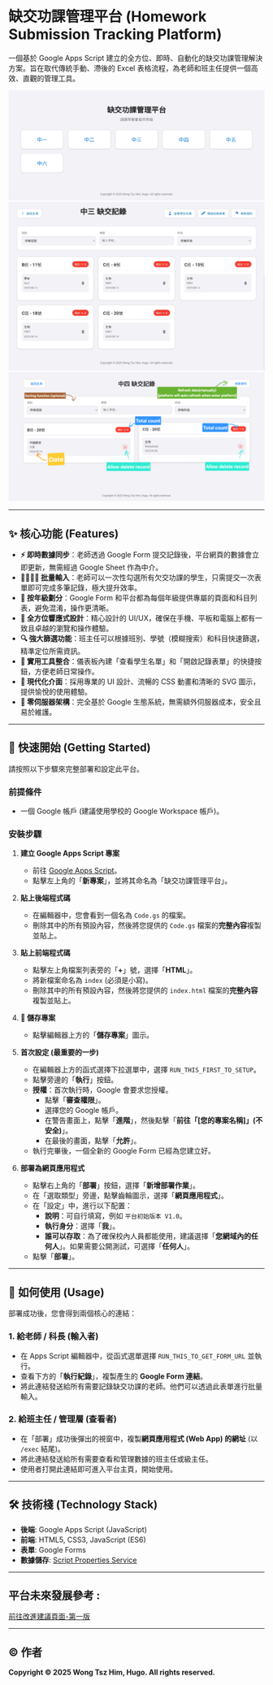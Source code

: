 # 缺交功課管理平台 (Homework Submission Tracking Platform)

一個基於 Google Apps Script 建立的全方位、即時、自動化的缺交功課管理解決方案。旨在取代傳統手動、滯後的 Excel 表格流程，為老師和班主任提供一個高效、直觀的管理工具。

![Preview of demo1](demo1.jpg)
![Preview of demo1](demo2.jpg)
![Preview of demo1](demo3.png)

---

## ✨ 核心功能 (Features)

*   **⚡ 即時數據同步**：老師透過 Google Form 提交記錄後，平台網頁的數據會立即更新，無需經過 Google Sheet 作為中介。
*   **👨‍👩‍👧‍👦 批量輸入**：老師可以一次性勾選所有欠交功課的學生，只需提交一次表單即可完成多筆記錄，極大提升效率。
*   **🏫 按年級劃分**：Google Form 和平台都為每個年級提供專屬的頁面和科目列表，避免混淆，操作更清晰。
*   **📱 全方位響應式設計**：精心設計的 UI/UX，確保在手機、平板和電腦上都有一致且卓越的瀏覽和操作體驗。
*   **🔍 強大篩選功能**：班主任可以根據班別、學號（模糊搜索）和科目快速篩選，精準定位所需資訊。
*   **🔗 實用工具整合**：儀表板內建「查看學生名單」和「開啟記錄表單」的快捷按鈕，方便老師日常操作。
*   **🎨 現代化介面**：採用專業的 UI 設計、流暢的 CSS 動畫和清晰的 SVG 圖示，提供愉悅的使用體驗。
*   **🔐 零伺服器架構**：完全基於 Google 生態系統，無需額外伺服器成本，安全且易於維護。

---

## 🚀 快速開始 (Getting Started)

請按照以下步驟來完整部署和設定此平台。

### 前提條件

*   一個 Google 帳戶 (建議使用學校的 Google Workspace 帳戶)。

### 安裝步驟

1.  **建立 Google Apps Script 專案**
    *   前往 [Google Apps Script](https://script.google.com/home/start)。
    *   點擊左上角的「**新專案**」，並將其命名為「缺交功課管理平台」。

2.  **貼上後端程式碼**
    *   在編輯器中，您會看到一個名為 `Code.gs` 的檔案。
    *   刪除其中的所有預設內容，然後將您提供的 `Code.gs` 檔案的**完整內容**複製並貼上。

3.  **貼上前端程式碼**
    *   點擊左上角檔案列表旁的「**+**」號，選擇「**HTML**」。
    *   將新檔案命名為 `index` (必須是小寫)。
    *   刪除其中的所有預設內容，然後將您提供的 `index.html` 檔案的**完整內容**複製並貼上。

4.  **💾 儲存專案**
    *   點擊編輯器上方的「**儲存專案**」圖示。

5.  **首次設定 (最重要的一步)**
    *   在編輯器上方的函式選擇下拉選單中，選擇 `RUN_THIS_FIRST_TO_SETUP`。
    *   點擊旁邊的「**執行**」按鈕。
    *   **授權**：首次執行時，Google 會要求您授權。
        *   點擊「**審查權限**」。
        *   選擇您的 Google 帳戶。
        *   在警告畫面上，點擊「**進階**」，然後點擊「**前往「[您的專案名稱]」(不安全)**」。
        *   在最後的畫面，點擊「**允許**」。
    *   執行完畢後，一個全新的 Google Form 已經為您建立好。

6.  **部署為網頁應用程式**
    *   點擊右上角的「**部署**」按鈕，選擇「**新增部署作業**」。
    *   在「選取類型」旁邊，點擊齒輪圖示，選擇「**網頁應用程式**」。
    *   在「設定」中，進行以下配置：
        *   **說明**：可自行填寫，例如 `平台初始版本 V1.0`。
        *   **執行身分**：選擇「**我**」。
        *   **誰可以存取**：為了確保校內人員都能使用，建議選擇「**您網域內的任何人**」。如果需要公開測試，可選擇「**任何人**」。
    *   點擊「**部署**」。

---

## 🔧 如何使用 (Usage)

部署成功後，您會得到兩個核心的連結：

### 1. **給老師 / 科長 (輸入者)**

*   在 Apps Script 編輯器中，從函式選單選擇 `RUN_THIS_TO_GET_FORM_URL` 並執行。
*   查看下方的「**執行紀錄**」，複製產生的 **Google Form 連結**。
*   將此連結發送給所有需要記錄缺交功課的老師。他們可以透過此表單進行批量輸入。

### 2. **給班主任 / 管理層 (查看者)**

*   在「部署」成功後彈出的視窗中，複製**網頁應用程式 (Web App) 的網址** (以 `/exec` 結尾)。
*   將此連結發送給所有需要查看和管理數據的班主任或級主任。
*   使用者打開此連結即可進入平台主頁，開始使用。

---

## 🛠️ 技術棧 (Technology Stack)

*   **後端**: Google Apps Script (JavaScript)
*   **前端**: HTML5, CSS3, JavaScript (ES6)
*   **表單**: Google Forms
*   **數據儲存**: [Script Properties Service](https://developers.google.com/apps-script/guides/properties)
  
---
## **平台未來發展參考** : 

[前往改進建議頁面-第一版](./improve-v1.md)

---

## ©️ 作者

**Copyright © 2025 Wong Tsz Him, Hugo. All rights reserved.**
